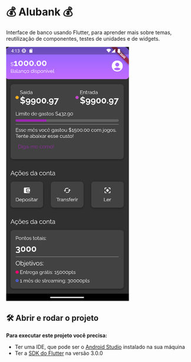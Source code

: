 # 💰 Alubank 💰

Interface de banco usando Flutter, para aprender mais sobre temas, reutilização de componentes, testes de unidades e de widgets.

![](to_README/image_alubank.png)

## 🛠️ Abrir e rodar o projeto

**Para executar este projeto você precisa:**

- Ter uma IDE, que pode ser o  [Android Studio](https://developer.android.com/) instalado na sua máquina
- Ter a [SDK do Flutter](https://docs.flutter.dev/get-started/install) na versão 3.0.0

